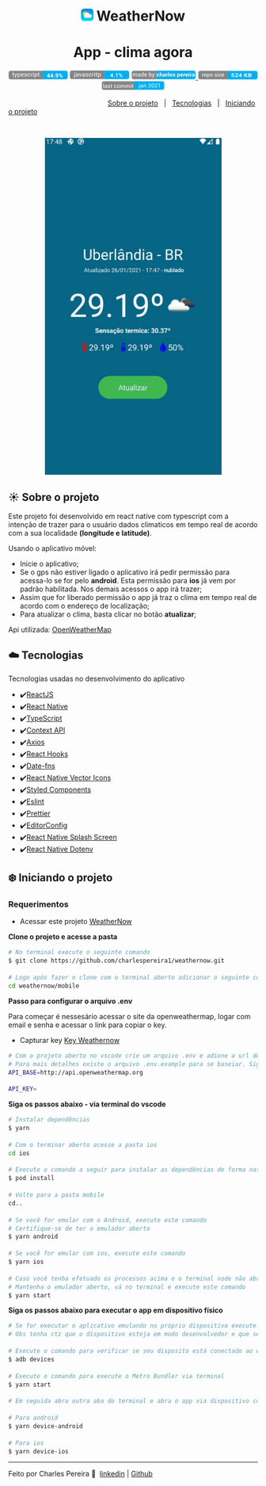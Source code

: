 <h1 align="center">
  <img src="./github/img/icon.svg" alt="Logo" width="25px"> WeatherNow
</h1>

<h1 align="center">
   App - clima agora
</h1>

<p align="center">
  <img alt="GitHub top language" src="./github/outhers/typescript.png">
  <img alt="GitHub top language" src="./github/outhers/javascript.png">

  <a href="https://www.linkedin.com/in/charlespereira1/" target="_blank" rel="noopener noreferrer">
    <img alt="Made by" src="./github/outhers/madeby.png">
  </a>

  <img alt="Repository size" src="./github/outhers/reposize.png">

  <a href="https://github.com/CharlesPereira1/weathernow/commits/">
    <img alt="last commit" src="./github/outhers/lastcommit.png">
  </a>
</p>

<!-- <p align="center"> -->

&nbsp;&nbsp;&nbsp;&nbsp;&nbsp;&nbsp;&nbsp;&nbsp;&nbsp;&nbsp;&nbsp;&nbsp;&nbsp;&nbsp;&nbsp;&nbsp;&nbsp;&nbsp;&nbsp;&nbsp;&nbsp;&nbsp;&nbsp;&nbsp;&nbsp;&nbsp;&nbsp;&nbsp;&nbsp;&nbsp;&nbsp;&nbsp;&nbsp;&nbsp;&nbsp;&nbsp;&nbsp;&nbsp;&nbsp;
&nbsp;&nbsp;&nbsp;&nbsp;&nbsp;&nbsp;&nbsp;&nbsp;&nbsp;&nbsp; [Sobre o projeto](#about)&nbsp;&nbsp;&nbsp;|&nbsp;&nbsp;
[Tecnologias](#tech)&nbsp;&nbsp;&nbsp;|&nbsp;&nbsp;
[Iniciando o projeto](#project)&nbsp;&nbsp;&nbsp;

<!-- </p> -->

</br>

<p align="center">
  <img alt="Layout" src="./github/img/weather.gif">
</p>

## ☀️ <a name="about"></a>Sobre o projeto

Este projeto foi desenvolvido em react native com typescript com a intenção de trazer para o usuário dados climaticos em tempo real de acordo com a sua localidade **(longitude e latitude)**.

Usando o aplicativo móvel:

- Inicie o aplicativo;
- Se o gps não estiver ligado o aplicativo irá pedir permissão para acessa-lo se for pelo **android**. Esta permissão para **ios** já vem por padrão habilitada. Nos demais acessos o app irá trazer;
- Assim que for liberado permissão o app já traz o clima em tempo real de acordo com o endereço de localização;
- Para atualizar o clima, basta clicar no botão **atualizar**;

Api utilizada: [OpenWeatherMap](http://api.openweathermap.org/)<br />

## ☁️ <a name="tech"></a>Tecnologias

Tecnologias usadas no desenvolvimento do aplicativo

- ✔️[ReactJS](https://reactjs.org/)
- ✔️[React Native](https://reactnative.dev/)
- ✔️[TypeScript](https://reactnative.dev/docs/typescript)
- ✔️[Context API](https://pt-br.reactjs.org/docs/context.html)
- ✔️[Axios](https://github.com/axios/axios)
- ✔️[React Hooks](https://pt-br.reactjs.org/docs/hooks-intro.html)
- ✔️[Date-fns](https://date-fns.org/)
- ✔️[React Native Vector Icons](https://github.com/oblador/react-native-vector-icons)
- ✔️[Styled Components](https://styled-components.com/)
- ✔️[Eslint](https://eslint.org/)
- ✔️[Prettier](https://prettier.io/)
- ✔️[EditorConfig](https://editorconfig.org/)
- ✔️[React Native Splash Screen](https://github.com/crazycodeboy/react-native-splash-screen/)
- ✔️[React Native Dotenv](https://www.npmjs.com/package/react-native-dotenv)

## ❄️ <a name="project"></a>Iniciando o projeto

### Requerimentos

- Acessar este projeto [WeatherNow](https://github.com/CharlesPereira1/weathernow/tree/master/mobile)

**Clone o projeto e acesse a pasta**

```bash
# No terminal execute o seguinte comando
$ git clone https://github.com/charlespereira1/weathernow.git

# Logo após fazer o clone com o terminal aberto adicionar o seguinte comando
cd weathernow/mobile
```

**Passo para configurar o arquivo .env**

Para começar é nessesário acessar o site da openweathermap, logar com email e senha e acessar o link para copiar o key.

- Capturar key [Key Weathernow](https://home.openweathermap.org/api_keys)

```bash
# Com o projeto aberto no vscode crie um arquivo .env e adione a url de acesso e a chave key
# Para mais detalhes existe o arquivo .env.example para se baseiar. Siga o modelo de acordo com o exemplo e informe os valores
API_BASE=http://api.openweathermap.org

API_KEY=
```

**Siga os passos abaixo - via terminal do vscode**

```bash
# Instalar dependências
$ yarn

# Com o terminar aberto acesse a pasta ios
cd ios

# Execute o comando a seguir para instalar as dependências de forma nativa no ios
$ pod install

# Volte para a pasta mobile
cd..

# Se você for emular com o Android, execute este comando
# Certifique-se de ter o emulador aberto
$ yarn android

# Se você for emular com ios, execute este comando
$ yarn ios

# Caso você tenha efetuado os processos acima e o terminal node não abriu.
# Mantenha o emulador aberto, vá no terminal e execute este comando
$ yarn start
```

**Siga os passos abaixo para executar o app em dispositivo físico**

```bash
# Se for executar o aplicativo emulando no próprio dispositivo execute estes comandos.
# Obs tenha ctz que o dispositivo esteja em modo desenvolvedor e que seja permitido a instalação de Apps.

# Execute o comando para verificar se seu disposito está conectado ao windows
$ adb devices

# Execute o comando para execute o Metro Bundler via terminal
$ yarn start

# Em seguida abra outra aba do terminal e abra o app via dispositivo com o seguinte comando:

# Para android
$ yarn device-android

# Para ios
$ yarn device-ios
```

---

Feito por Charles Pereira 👋 &nbsp;[linkedin](https://www.linkedin.com/in/charlespereira1/) | [Github](https://github.com/CharlesPereira1)
